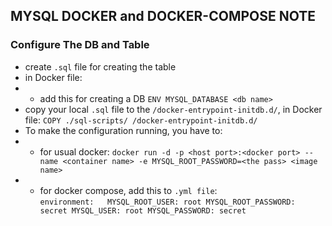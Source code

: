 ## MYSQL DOCKER and DOCKER-COMPOSE NOTE

### Configure The DB and Table
- create `.sql` file for creating the table
- in Docker file:
- - add this for creating a DB `ENV MYSQL_DATABASE <db name>`
- copy your local `.sql` file to the `/docker-entrypoint-initdb.d/`, in Docker file: `COPY ./sql-scripts/ /docker-entrypoint-initdb.d/`
- To make the configuration running, you have to:
- - for usual docker: `docker run -d -p <host port>:<docker port> --name <container name> -e MYSQL_ROOT_PASSWORD=<the pass> <image name>`
- - for docker compose, add this to `.yml file`:    
`
environment:  
    MYSQL_ROOT_USER: root
    MYSQL_ROOT_PASSWORD: secret
    MYSQL_USER: root
    MYSQL_PASSWORD: secret
`